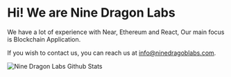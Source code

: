 <h1>Hi! We are Nine Dragon Labs </h1>

We have a lot of experience with  Near, Ethereum and React, Our main focus is Blockchain Application.

If you wish to contact us, you can reach us at info@ninedragoblabs.com.

![Nine Dragon Labs Github Stats](https://github-readme-stats.vercel.app/api?username=ninedragonlabs&show_icons=true&hide_border=true)

